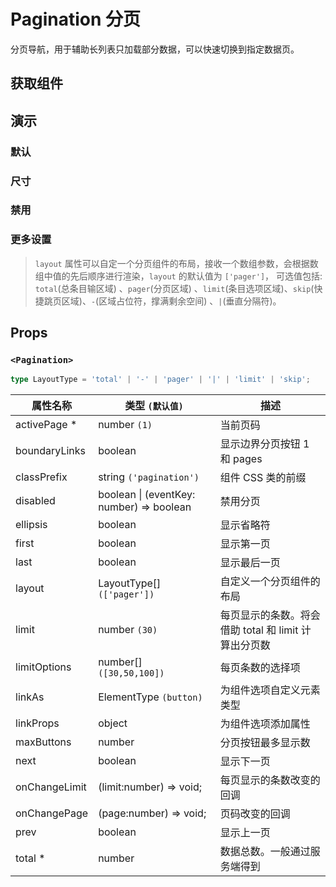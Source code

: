 # Pagination 分页

分页导航，用于辅助长列表只加载部分数据，可以快速切换到指定数据页。

## 获取组件

<!--{include:(components/pagination/fragments/import.md)}-->

## 演示

### 默认

<!--{include:`basic.md`}-->

### 尺寸

<!--{include:`size.md`}-->

### 禁用

<!--{include:`disabled.md`}-->

### 更多设置

> `layout` 属性可以自定一个分页组件的布局，接收一个数组参数，会根据数组中值的先后顺序进行渲染，`layout` 的默认值为 `['pager']`， 可选值包括: `total`(总条目输区域) 、`pager`(分页区域) 、`limit`(条目选项区域)、`skip`(快捷跳页区域)、`-`(区域占位符，撑满剩余空间) 、`|`(垂直分隔符)。

<!--{include:`advanced.md`}-->

## Props

### `<Pagination>`

```ts
type LayoutType = 'total' | '-' | 'pager' | '|' | 'limit' | 'skip';
```

| 属性名称      | 类型 `(默认值)`                              | 描述                                                 |
| ------------- | -------------------------------------------- | ---------------------------------------------------- |
| activePage \* | number `(1)`                                 | 当前页码                                             |
| boundaryLinks | boolean                                      | 显示边界分页按钮 1 和 pages                          |
| classPrefix   | string `('pagination')`                      | 组件 CSS 类的前缀                                    |
| disabled      | boolean &#124; (eventKey: number) => boolean | 禁用分页                                             |
| ellipsis      | boolean                                      | 显示省略符                                           |
| first         | boolean                                      | 显示第一页                                           |
| last          | boolean                                      | 显示最后一页                                         |
| layout        | LayoutType[] `(['pager'])`                   | 自定义一个分页组件的布局                             |
| limit         | number `(30)`                                | 每页显示的条数。将会借助 total 和 limit 计算出分页数 |
| limitOptions  | number[] `([30,50,100])`                     | 每页条数的选择项                                     |
| linkAs        | ElementType `(button)`                       | 为组件选项自定义元素类型                             |
| linkProps     | object                                       | 为组件选项添加属性                                   |
| maxButtons    | number                                       | 分页按钮最多显示数                                   |
| next          | boolean                                      | 显示下一页                                           |
| onChangeLimit | (limit:number) => void;                      | 每页显示的条数改变的回调                             |
| onChangePage  | (page:number) => void;                       | 页码改变的回调                                       |
| prev          | boolean                                      | 显示上一页                                           |
| total \*      | number                                       | 数据总数。一般通过服务端得到                         |
